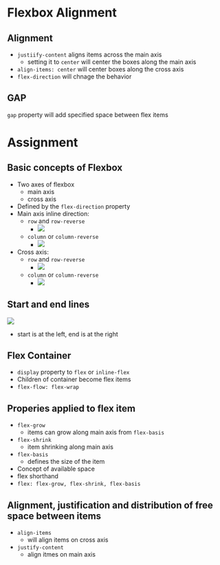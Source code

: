 # Flexbox Alignment

## Alignment
* `justiify-content` aligns items across the main axis
    * setting it to `center` will center the boxes along the main axis
* `align-items: center` will center boxes along the cross axis
* `flex-direction` will chnage the behavior

## GAP
`gap` property will add specified space between flex items

# Assignment

## Basic concepts of Flexbox
* Two axes of flexbox
    * main axis
    * cross axis
* Defined by the `flex-direction` property
* Main axis inline direction: 
    * `row` and `row-reverse`
        * ![](https://developer.mozilla.org/en-US/docs/Web/CSS/CSS_Flexible_Box_Layout/Basic_Concepts_of_Flexbox/basics1.png)
    * `column` or `column-reverse`
        * ![](https://developer.mozilla.org/en-US/docs/Web/CSS/CSS_Flexible_Box_Layout/Basic_Concepts_of_Flexbox/basics2.png)
* Cross axis:
    * `row` and `row-reverse`
        * ![](https://developer.mozilla.org/en-US/docs/Web/CSS/CSS_Flexible_Box_Layout/Basic_Concepts_of_Flexbox/basics3.png)
    * `column` or `column-reverse`
        * ![](https://developer.mozilla.org/en-US/docs/Web/CSS/CSS_Flexible_Box_Layout/Basic_Concepts_of_Flexbox/basics4.png)

## Start and end lines
![](https://developer.mozilla.org/en-US/docs/Web/CSS/CSS_Flexible_Box_Layout/Basic_Concepts_of_Flexbox/basics5.png)
* start is at the left, end is at the right

## Flex Container
* `display` property to `flex` or `inline-flex`
* Children of container become flex items
* `flex-flow: flex-wrap` 

## Properies applied to flex item
* `flex-grow`
    * items can grow along main axis from `flex-basis` 
* `flex-shrink`
    * item shrinking along main axis
* `flex-basis`
    * defines the size of the item
* Concept of available space
* flex shorthand
* `flex: flex-grow, flex-shrink, flex-basis`

## Alignment, justification and distribution of free space between items
* `align-items`
    * will align items on cross axis
* `justify-content`
    * align itmes on main axis
